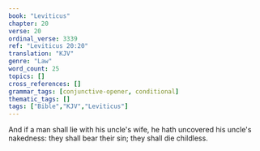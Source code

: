 ```yaml
---
book: "Leviticus"
chapter: 20
verse: 20
ordinal_verse: 3339
ref: "Leviticus 20:20"
translation: "KJV"
genre: "Law"
word_count: 25
topics: []
cross_references: []
grammar_tags: [conjunctive-opener, conditional]
thematic_tags: []
tags: ["Bible","KJV","Leviticus"]
---
```

And if a man shall lie with his uncle's wife, he hath uncovered his uncle's nakedness: they shall bear their sin; they shall die childless.

